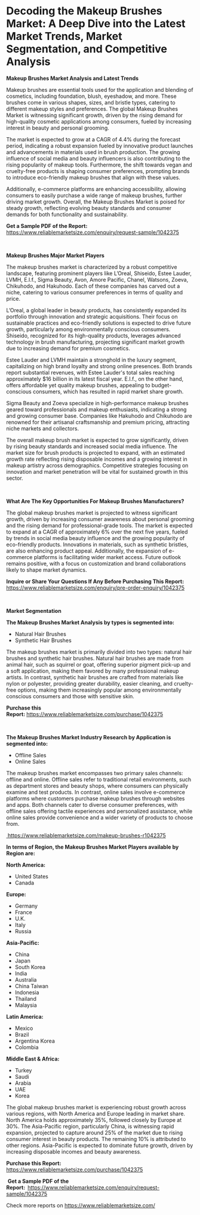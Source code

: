 <p><h1>Decoding the Makeup Brushes Market: A Deep Dive into the Latest Market Trends, Market Segmentation, and Competitive Analysis</h1></p><p><strong>Makeup Brushes Market Analysis and Latest Trends</strong></p>
<p><p>Makeup brushes are essential tools used for the application and blending of cosmetics, including foundation, blush, eyeshadow, and more. These brushes come in various shapes, sizes, and bristle types, catering to different makeup styles and preferences. The global Makeup Brushes Market is witnessing significant growth, driven by the rising demand for high-quality cosmetic applications among consumers, fueled by increasing interest in beauty and personal grooming.</p><p>The market is expected to grow at a CAGR of 4.4% during the forecast period, indicating a robust expansion fueled by innovative product launches and advancements in materials used in brush production. The growing influence of social media and beauty influencers is also contributing to the rising popularity of makeup tools. Furthermore, the shift towards vegan and cruelty-free products is shaping consumer preferences, prompting brands to introduce eco-friendly makeup brushes that align with these values. </p><p>Additionally, e-commerce platforms are enhancing accessibility, allowing consumers to easily purchase a wide range of makeup brushes, further driving market growth. Overall, the Makeup Brushes Market is poised for steady growth, reflecting evolving beauty standards and consumer demands for both functionality and sustainability.</p></p>
<p><strong>Get a Sample PDF of the Report:&nbsp;</strong> <a href="https://www.reliablemarketsize.com/enquiry/request-sample/1042375?utm_campaign=3029&utm_medium=2&utm_source=Github&utm_content=ia&utm_term=05042025&utm_id=makeup-brushes">https://www.reliablemarketsize.com/enquiry/request-sample/1042375</a></p>
<p>&nbsp;</p>
<p><strong>Makeup Brushes Major Market Players</strong></p>
<p><p>The makeup brushes market is characterized by a robust competitive landscape, featuring prominent players like L’Oreal, Shiseido, Estee Lauder, LVMH, E.l.f., Sigma Beauty, Avon, Amore Pacific, Chanel, Watsons, Zoeva, Chikuhodo, and Hakuhodo. Each of these companies has carved out a niche, catering to various consumer preferences in terms of quality and price.</p><p>L’Oreal, a global leader in beauty products, has consistently expanded its portfolio through innovation and strategic acquisitions. Their focus on sustainable practices and eco-friendly solutions is expected to drive future growth, particularly among environmentally conscious consumers. Shiseido, recognized for its high-quality products, leverages advanced technology in brush manufacturing, projecting significant market growth due to increasing demand for premium cosmetics.</p><p>Estee Lauder and LVMH maintain a stronghold in the luxury segment, capitalizing on high brand loyalty and strong online presences. Both brands report substantial revenues, with Estee Lauder's total sales reaching approximately $16 billion in its latest fiscal year. E.l.f., on the other hand, offers affordable yet quality makeup brushes, appealing to budget-conscious consumers, which has resulted in rapid market share growth.</p><p>Sigma Beauty and Zoeva specialize in high-performance makeup brushes geared toward professionals and makeup enthusiasts, indicating a strong and growing consumer base. Companies like Hakuhodo and Chikuhodo are renowned for their artisanal craftsmanship and premium pricing, attracting niche markets and collectors.</p><p>The overall makeup brush market is expected to grow significantly, driven by rising beauty standards and increased social media influence. The market size for brush products is projected to expand, with an estimated growth rate reflecting rising disposable incomes and a growing interest in makeup artistry across demographics. Competitive strategies focusing on innovation and market penetration will be vital for sustained growth in this sector.</p></p>
<p>&nbsp;</p>
<p><strong>What Are The Key Opportunities For Makeup Brushes Manufacturers?</strong></p>
<p><p>The global makeup brushes market is projected to witness significant growth, driven by increasing consumer awareness about personal grooming and the rising demand for professional-grade tools. The market is expected to expand at a CAGR of approximately 6% over the next five years, fueled by trends in social media beauty influence and the growing popularity of eco-friendly products. Innovations in materials, such as synthetic bristles, are also enhancing product appeal. Additionally, the expansion of e-commerce platforms is facilitating wider market access. Future outlook remains positive, with a focus on customization and brand collaborations likely to shape market dynamics.</p></p>
<p><strong>Inquire or Share Your Questions If Any Before Purchasing This Report:</strong> <a href="https://www.reliablemarketsize.com/enquiry/pre-order-enquiry/1042375?utm_campaign=3029&utm_medium=2&utm_source=Github&utm_content=ia&utm_term=05042025&utm_id=makeup-brushes">https://www.reliablemarketsize.com/enquiry/pre-order-enquiry/1042375</a></p>
<p>&nbsp;</p>
<p><strong>Market Segmentation</strong></p>
<p><strong>The Makeup Brushes Market Analysis by types is segmented into:</strong></p>
<p><ul><li>Natural Hair Brushes</li><li>Synthetic Hair Brushes</li></ul></p>
<p><p>The makeup brushes market is primarily divided into two types: natural hair brushes and synthetic hair brushes. Natural hair brushes are made from animal hair, such as squirrel or goat, offering superior pigment pick-up and a soft application, making them favored by many professional makeup artists. In contrast, synthetic hair brushes are crafted from materials like nylon or polyester, providing greater durability, easier cleaning, and cruelty-free options, making them increasingly popular among environmentally conscious consumers and those with sensitive skin.</p></p>
<p><strong>Purchase this Report:&nbsp;</strong><a href="https://www.reliablemarketsize.com/purchase/1042375?utm_campaign=3029&utm_medium=2&utm_source=Github&utm_content=ia&utm_term=05042025&utm_id=makeup-brushes">https://www.reliablemarketsize.com/purchase/1042375</a></p>
<p>&nbsp;</p>
<p><strong>The Makeup Brushes Market Industry Research by Application is segmented into:</strong></p>
<p><ul><li>Offline Sales</li><li>Online Sales</li></ul></p>
<p><p>The makeup brushes market encompasses two primary sales channels: offline and online. Offline sales refer to traditional retail environments, such as department stores and beauty shops, where consumers can physically examine and test products. In contrast, online sales involve e-commerce platforms where customers purchase makeup brushes through websites and apps. Both channels cater to diverse consumer preferences, with offline sales offering tactile experiences and personalized assistance, while online sales provide convenience and a wider variety of products to choose from.</p></p>
<p><a href="https://www.reliablemarketsize.com/makeup-brushes-r1042375?utm_campaign=3029&utm_medium=2&utm_source=Github&utm_content=ia&utm_term=05042025&utm_id=makeup-brushes">&nbsp;https://www.reliablemarketsize.com/makeup-brushes-r1042375</a></p>
<p><strong>In terms of Region, the Makeup Brushes Market Players available by Region are:</strong></p>
<p>
    <p> <strong> North America: </strong>
        <ul>
            <li>United States</li>
            <li>Canada</li>
        </ul>
        </p> 
    <p> <strong> Europe: </strong>
        <ul>
            <li>Germany</li>
            <li>France</li>
            <li>U.K.</li>
            <li>Italy</li>
            <li>Russia</li>
        </ul>
        </p> 
    <p> <strong> Asia-Pacific: </strong>
        <ul>
            <li>China</li>
            <li>Japan</li>
            <li>South Korea</li>
            <li>India</li>
            <li>Australia</li>
            <li>China Taiwan</li>
            <li>Indonesia</li>
            <li>Thailand</li>
            <li>Malaysia</li>
        </ul>
        </p> 
    <p> <strong> Latin America: </strong>
        <ul>
            <li>Mexico</li>
            <li>Brazil</li>
            <li>Argentina Korea</li>
            <li>Colombia</li>
        </ul>
        </p> 
    <p> <strong> Middle East & Africa: </strong>
        <ul>
            <li>Turkey</li>
            <li>Saudi</li>
            <li>Arabia</li>
            <li>UAE</li>
            <li>Korea</li>
        </ul>
    </p>
    </p>
<p><p>The global makeup brushes market is experiencing robust growth across various regions, with North America and Europe leading in market share. North America holds approximately 35%, followed closely by Europe at 30%. The Asia-Pacific region, particularly China, is witnessing rapid expansion, projected to capture around 25% of the market due to rising consumer interest in beauty products. The remaining 10% is attributed to other regions. Asia-Pacific is expected to dominate future growth, driven by increasing disposable incomes and beauty awareness.</p></p>
<p><strong>Purchase this Report: </strong><a href="https://www.reliablemarketsize.com/purchase/1042375?utm_campaign=3029&utm_medium=2&utm_source=Github&utm_content=ia&utm_term=05042025&utm_id=makeup-brushes">https://www.reliablemarketsize.com/purchase/1042375</a></p>
<p>&nbsp;<strong>Get a Sample PDF of the Report:&nbsp;&nbsp;</strong><a href="https://www.reliablemarketsize.com/enquiry/request-sample/1042375?utm_campaign=3029&utm_medium=2&utm_source=Github&utm_content=ia&utm_term=05042025&utm_id=makeup-brushes">https://www.reliablemarketsize.com/enquiry/request-sample/1042375</a></p>
<p><strong></strong></p>
<p>Check more reports on <a href="https://www.reliablemarketsize.com/?utm_campaign=3029&utm_medium=2&utm_source=Github&utm_content=ia&utm_term=05042025&utm_id=makeup-brushes">https://www.reliablemarketsize.com/</a></p>